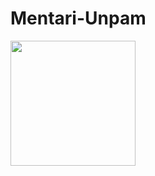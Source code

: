 # Mentari-Unpam 
<img src="https://github.com/user-attachments/assets/bc206a62-4b37-4064-a1af-872e7a157463" width="200">

